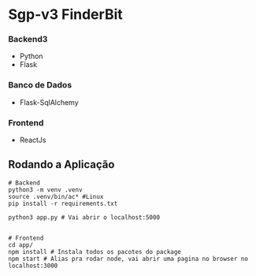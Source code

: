 # Sgp-v3 FinderBit

### Backend3
- Python
- Flask

### Banco de Dados
- Flask-SqlAlchemy


### Frontend
- ReactJs

## Rodando a Aplicação
```shell
# Backend
python3 -m venv .venv
source .venv/bin/ac* #Linux
pip install -r requirements.txt

python3 app.py # Vai abrir o localhost:5000


# Frontend
cd app/
npm install # Instala todos os pacotes do package
npm start # Alias pra rodar node, vai abrir uma pagina no browser no localhost:3000

```
